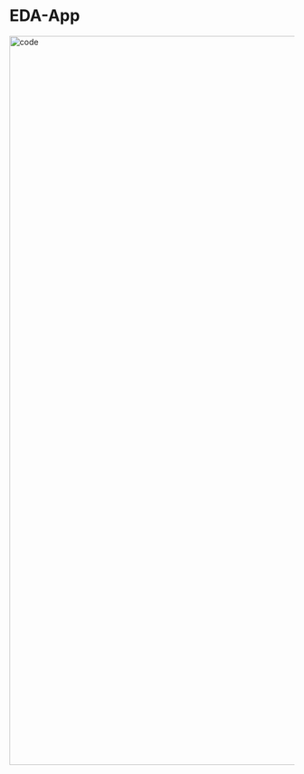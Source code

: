 # EDA-App
<img width="1504" height="1290" alt="code" src="https://github.com/user-attachments/assets/2cbc65d6-f48e-49da-a4df-5fe38d8effdb" />
